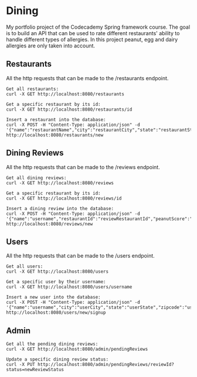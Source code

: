 # Dining
My portfolio project of the Codecademy Spring framework course. The goal is to build an API that can be used to rate different 
restaurants' ability to handle different types of allergies. In this project peanut, egg and dairy allergies are only taken into account.


## Restaurants
All the http requests that can be made to the /restaurants endpoint. 
```shell
Get all restaurants:
curl -X GET http://localhost:8080/restaurants

Get a specific restaurant by its id:
curl -X GET http://localhost:8080/restaurants/id

Insert a restaurant into the database:
curl -X POST -H "Content-Type: application/json" -d '{"name":"restaurantName","city":"restaurantCity","state":"restaurantState","zipcode":"restaurantZipcode"}' http://localhost:8080/restaurants/new 
```

## Dining Reviews
All the http requests that can be made to the /reviews endpoint.
```shell
Get all dining reviews:
curl -X GET http://localhost:8080/reviews

Get a specific restaurant by its id:
curl -X GET http://localhost:8080/reviews/id

Insert a dining review into the database:
curl -X POST -H "Content-Type: application/json" -d '{"name":"username","restaurantId":"reviewRestaurantId","peanutScore":"reviewPeanutScore","eggScore":"reviewEggScore","dairyScore":"reviewDairyScore"}' http://localhost:8080/reviews/new
```

## Users
All the http requests that can be made to the /users endpoint.
```shell
Get all users:
curl -X GET http://localhost:8080/users

Get a specific user by their username:
curl -X GET http://localhost:8080/users/username

Insert a new user into the database:
curl -X POST -H "Content-Type: application/json" -d '{"name":"username","city":"userCity","state":"userState","zipcode":"userZipcode","isPeanutAllergic":isUserAllergicToPeanuts,"isEggAllergic":isUserAllergicToEggs,"isDairyAllergic":isUserAllergicToDairy}' http://localhost:8080/users/new/signup
```

## Admin
```shell
Get all the pending dining reviews:
curl -X GET http://localhost:8080/admin/pendingReviews

Update a specific dining review status:
curl -X PUT http://localhost:8080/admin/pendingReviews/reviewId?status=newReviewStatus
```